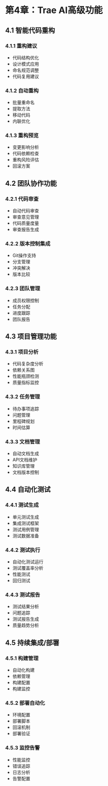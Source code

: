 # 第4章：Trae AI高级功能

## 4.1 智能代码重构

### 4.1.1 重构建议
- 代码结构优化
- 设计模式应用
- 命名规范调整
- 代码复用建议

### 4.1.2 自动重构
- 批量重命名
- 提取方法
- 移动代码
- 内联优化

### 4.1.3 重构预览
- 变更影响分析
- 代码依赖检查
- 重构风险评估
- 回滚方案

## 4.2 团队协作功能

### 4.2.1 代码审查
- 自动代码审查
- 审查意见管理
- 代码质量度量
- 审查报告生成

### 4.2.2 版本控制集成
- Git操作支持
- 分支管理
- 冲突解决
- 版本比较

### 4.2.3 团队管理
- 成员权限控制
- 任务分配
- 进度跟踪
- 团队报告

## 4.3 项目管理功能

### 4.3.1 项目分析
- 代码复杂度分析
- 依赖关系图
- 性能瓶颈检测
- 质量指标监控

### 4.3.2 任务管理
- 待办事项追踪
- 问题管理
- 里程碑规划
- 时间估算

### 4.3.3 文档管理
- 自动文档生成
- API文档维护
- 知识库管理
- 文档版本控制

## 4.4 自动化测试

### 4.4.1 测试生成
- 单元测试生成
- 集成测试框架
- 测试用例管理
- 测试数据准备

### 4.4.2 测试执行
- 自动化测试运行
- 测试覆盖率分析
- 性能测试
- 回归测试

### 4.4.3 测试报告
- 测试结果分析
- 问题追踪
- 测试报告生成
- 质量趋势分析

## 4.5 持续集成/部署

### 4.5.1 构建管理
- 自动化构建
- 依赖管理
- 构建配置
- 构建监控

### 4.5.2 部署自动化
- 环境配置
- 部署脚本
- 回滚机制
- 部署验证

### 4.5.3 监控告警
- 性能监控
- 错误追踪
- 日志分析
- 告警配置